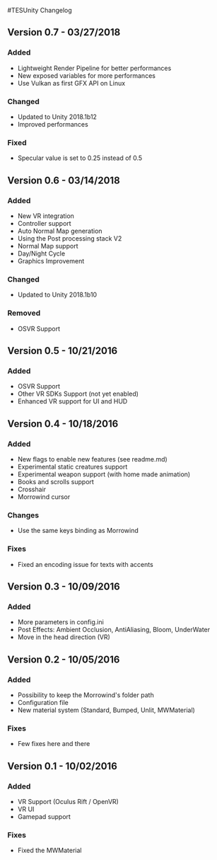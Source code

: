 #TESUnity Changelog

## Version 0.7 - 03/27/2018
### Added
- Lightweight Render Pipeline for better performances
- New exposed variables for more performances
- Use Vulkan as first GFX API on Linux

### Changed
- Updated to Unity 2018.1b12
- Improved performances

### Fixed
- Specular value is set to 0.25 instead of 0.5

## Version 0.6 - 03/14/2018
### Added
- New VR integration
- Controller support
- Auto Normal Map generation
- Using the Post processing stack V2
- Normal Map support
- Day/Night Cycle
- Graphics Improvement

### Changed
- Updated to Unity 2018.1b10

### Removed
- OSVR Support

## Version 0.5 - 10/21/2016
### Added
- OSVR Support
- Other VR SDKs Support (not yet enabled)
- Enhanced VR support for UI and HUD

## Version 0.4 - 10/18/2016
### Added
- New flags to enable new features (see readme.md)
- Experimental static creatures support
- Experimental weapon support (with home made animation)
- Books and scrolls support
- Crosshair
- Morrowind cursor

### Changes
- Use the same keys binding as Morrowind

### Fixes
- Fixed an encoding issue for texts with accents

## Version 0.3 - 10/09/2016
### Added
- More parameters in config.ini
- Post Effects: Ambient Occlusion, AntiAliasing, Bloom, UnderWater
- Move in the head direction (VR)

## Version 0.2 - 10/05/2016
### Added
- Possibility to keep the Morrowind's folder path
- Configuration file
- New material system (Standard, Bumped, Unlit, MWMaterial)
### Fixes
- Few fixes here and there

## Version 0.1 - 10/02/2016
### Added
- VR Support (Oculus Rift / OpenVR)
- VR UI
- Gamepad support
### Fixes
- Fixed the MWMaterial
